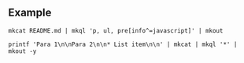 ## Example

```shell
mkcat README.md | mkql 'p, ul, pre[info^=javascript]' | mkout
```

```shell
printf 'Para 1\n\nPara 2\n\n* List item\n\n' | mkcat | mkql '*' | mkout -y
```

